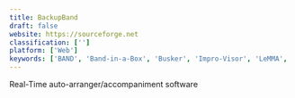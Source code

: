 ```yaml
---
title: BackupBand
draft: false 
website: https://sourceforge.net
classification: ['']
platform: ['Web']
keywords: ['BAND', 'Band-in-a-Box', 'Busker', 'Impro-Visor', 'LeMMA', 'Mixtikl', 'Noatikl', 'One', 'VArranger']
---
```

Real-Time auto-arranger/accompaniment software